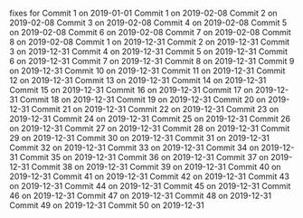 fixes for 
Commit 1 on 2019-01-01
Commit 1 on 2019-02-08
Commit 2 on 2019-02-08
Commit 3 on 2019-02-08
Commit 4 on 2019-02-08
Commit 5 on 2019-02-08
Commit 6 on 2019-02-08
Commit 7 on 2019-02-08
Commit 8 on 2019-02-08
Commit 1 on 2019-12-31
Commit 2 on 2019-12-31
Commit 3 on 2019-12-31
Commit 4 on 2019-12-31
Commit 5 on 2019-12-31
Commit 6 on 2019-12-31
Commit 7 on 2019-12-31
Commit 8 on 2019-12-31
Commit 9 on 2019-12-31
Commit 10 on 2019-12-31
Commit 11 on 2019-12-31
Commit 12 on 2019-12-31
Commit 13 on 2019-12-31
Commit 14 on 2019-12-31
Commit 15 on 2019-12-31
Commit 16 on 2019-12-31
Commit 17 on 2019-12-31
Commit 18 on 2019-12-31
Commit 19 on 2019-12-31
Commit 20 on 2019-12-31
Commit 21 on 2019-12-31
Commit 22 on 2019-12-31
Commit 23 on 2019-12-31
Commit 24 on 2019-12-31
Commit 25 on 2019-12-31
Commit 26 on 2019-12-31
Commit 27 on 2019-12-31
Commit 28 on 2019-12-31
Commit 29 on 2019-12-31
Commit 30 on 2019-12-31
Commit 31 on 2019-12-31
Commit 32 on 2019-12-31
Commit 33 on 2019-12-31
Commit 34 on 2019-12-31
Commit 35 on 2019-12-31
Commit 36 on 2019-12-31
Commit 37 on 2019-12-31
Commit 38 on 2019-12-31
Commit 39 on 2019-12-31
Commit 40 on 2019-12-31
Commit 41 on 2019-12-31
Commit 42 on 2019-12-31
Commit 43 on 2019-12-31
Commit 44 on 2019-12-31
Commit 45 on 2019-12-31
Commit 46 on 2019-12-31
Commit 47 on 2019-12-31
Commit 48 on 2019-12-31
Commit 49 on 2019-12-31
Commit 50 on 2019-12-31
